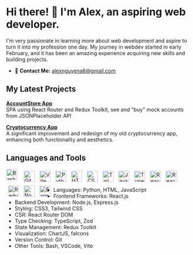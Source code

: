 # Hi there! 👋 I'm Alex, an aspiring web developer.

I'm very passionate in learning more about web development and aspire to turn it into my profession one day. My journey in webdev started in early February, and it has been an amazing experience acquiring new skills and building projects.

- 📧 **Contact Me:** alexnguyena6@gmail.com

## My Latest Projects
**[AccountStore App](https://github.com/vempr/rrd-account-app)**<br>
SPA using React Router and Redux Toolkit, see and "buy" mock accounts from JSONPlaceholder API

**[Cryptocurrency App](https://github.com/vempr/crypto-app)**<br>
A significant improvement and redesign of my old cryptocurrency app, enhancing both functionality and aesthetics.

## Languages and Tools

<img align="left" alt="Bash" width="30px" style="padding-right:10px;" src="https://cdn.jsdelivr.net/gh/devicons/devicon/icons/bash/bash-original.svg" />
<img align="left" alt="Git" width="30px" style="padding:5px;" src="https://cdn.jsdelivr.net/gh/devicons/devicon/icons/git/git-original.svg" />
<img align="left" alt="Vite" width="30px" style="padding:5px;" src="https://cdn.jsdelivr.net/gh/devicons/devicon/icons/vitejs/vitejs-original.svg" />
<img align="left" alt="Python" width="30px" style="padding:5px;" src="https://cdn.jsdelivr.net/gh/devicons/devicon/icons/python/python-original.svg" />
<img align="left" alt="HTML" width="30px" style="padding:5px;" src="https://cdn.jsdelivr.net/gh/devicons/devicon/icons/html5/html5-original.svg" />
<img align="left" alt="CSS" width="30px" style="padding:5px;" src="https://cdn.jsdelivr.net/gh/devicons/devicon/icons/css3/css3-original.svg" />
<img align="left" alt="TailwindCSS" width="30px" style="padding:5px;" src="https://cdn.jsdelivr.net/gh/devicons/devicon/icons/tailwindcss/tailwindcss-original.svg" />
<img align="left" alt="JavaScript" width="30px" style="padding:5px;" src="https://cdn.jsdelivr.net/gh/devicons/devicon/icons/javascript/javascript-original.svg" />
<img align="left" alt="TypeScript" width="30px" style="padding:5px;" src="https://cdn.jsdelivr.net/gh/devicons/devicon/icons/typescript/typescript-original.svg" />
<img align="left" alt="React" width="30px" style="padding:5px;" src="https://cdn.jsdelivr.net/gh/devicons/devicon/icons/react/react-original.svg" />
<img align="left" alt="React Router DOM" width="30px" style="padding:5px;" src="https://cdn.jsdelivr.net/gh/devicons/devicon/icons/reactrouter/reactrouter-original.svg" />
<img align="left" alt="Redux" width="30px" style="padding:5px;" src="https://cdn.jsdelivr.net/gh/devicons/devicon/icons/redux/redux-original.svg" />
<img align="left" alt="NodeJS" width="30px" style="padding:5px;" src="https://cdn.jsdelivr.net/gh/devicons/devicon/icons/nodejs/nodejs-original.svg" />
<img align="left" alt="ExpressJS" width="30px" style="padding:5px;" src="https://cdn.jsdelivr.net/gh/devicons/devicon/icons/express/express-original.svg" />
<br /><br />

- Languages: Python, HTML, JavaScript
- Frontend Frameworks: React.js
- Backend Development: Node.js, Express.js
- Styling: CSS3, Tailwind CSS
- CSR: React Router DOM
- Type Checking: TypeScript, Zod
- State Management: Redux Toolkit
- Visualization: ChartJS, faIcons
- Version Control: Git
- Other Tools: Bash, VSCode, Vite
